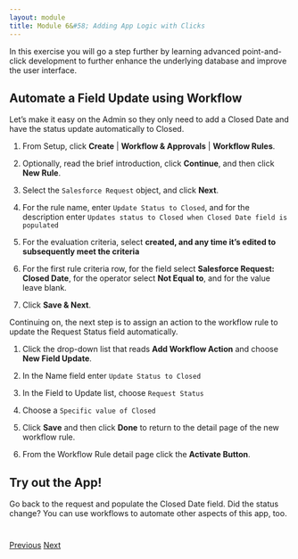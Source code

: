 ```yaml
---
layout: module
title: Module 6&#58; Adding App Logic with Clicks
---
```


In this exercise you will go a step further by learning advanced point-and-click development to further enhance the underlying database and improve the user interface.

## Automate a Field Update using Workflow
Let’s make it easy on the Admin so they only need to add a Closed Date and have the status update automatically to Closed.

1. From Setup, click **Create** | **Workflow & Approvals** | **Workflow Rules**.

2. Optionally, read the brief introduction, click **Continue**, and then click **New Rule**.

3. Select the `Salesforce Request` object, and click **Next**.

4. For the rule name, enter `Update Status to Closed`, and for the description enter `Updates status to Closed when Closed Date field is populated`

5. For the evaluation criteria, select **created, and any time it’s edited to subsequently meet the criteria**

6. For the first rule criteria row, for the field select **Salesforce Request: Closed Date**, for the operator select **Not Equal to**, and for the value leave blank.

7. Click **Save & Next**.


Continuing on, the next step is to assign an action to the workflow rule to update the Request Status field automatically.

1. Click the drop-down list that reads **Add Workflow Action** and choose **New Field Update**.

2. In the Name field enter `Update Status to Closed`

3. In the Field to Update list, choose `Request Status`

4. Choose a `Specific value of Closed`

5. Click **Save** and then click **Done** to return to the detail page of the new workflow rule.

6. From the Workflow Rule detail page click the **Activate Button**.

## Try out the App!
Go back to the request and populate the Closed Date field. Did the status change? You can use workflows to automate other aspects of this app, too.


<div class="row" style="margin-top:40px;">
<div class="col-sm-12">
<a href="05-adding-record-types.html" class="btn btn-default"><i class="glyphicon glyphicon-chevron-left"></i> Previous</a>
<a href="07-app-on-salesforce1-moble.html" class="btn btn-default pull-right">Next <i class="glyphicon glyphicon-chevron-right"></i></a>
</div>
</div>
